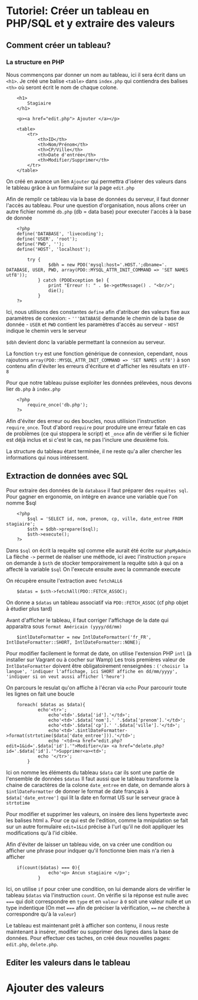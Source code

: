 # Tutoriel: Créer un tableau en PHP/SQL et y extraire des valeurs 

## Comment créer un tableau? 

### La structure en PHP 

Nous commençons par donner un nom au tableau, ici il sera écrit dans un ```<h1>```. Je créé une balise ```<table>``` dans ```index.php``` qui contiendra des balises ```<th>``` où seront écrit le nom de chaque colone.

```
    <h1>
        Stagiaire
    </h1>

    <p><a href="edit.php"> Ajouter </a></p>

    <table>
        <tr>
            <th>ID</th>
            <th>Nom/Prénom</th>
            <th>CP/Ville</th>
            <th>Date d'entrée</th>
            <th>Modifier/Supprimer</th>
        </tr>
    </table>

```

On créé en avance un lien ```Ajouter``` qui permettra d'isérer des valeurs dans le tableau grâce à un formulaire sur la page ```edit.php```

Afin de remplir ce tableau via la base de données du serveur, il faut donner l'accès au tableau. Pour une question d'organisation, nous allons créer un autre fichier nommé ```db.php``` (db = data base) pour executer l'accès à la base de donnée

```
    <?php
    define('DATABASE', 'livecoding');
    define('USER', 'root');
    define('PWD', '');
    define('HOST', 'localhost');

        try {
                $dbh = new PDO('mysql:host='.HOST.';dbname='. DATABASE, USER, PWD, array(PDO::MYSQL_ATTR_INIT_COMMAND => 'SET NAMES utf8'));
            } catch (PDOException $e) {
                print "Erreur !: " . $e->getMessage() . "<br/>";
                die();
            }
    ?>
```

Ici, nous utilisons des constantes ```define``` afin d'atribuer des valeurs fixe aux paramètres de conexion:
    - ```'''DATABASE``` demande le chemin de la base de donnée
    - ```USER``` et ```PWD``` contient les paramètres d'accès au serveur
    - ```HOST``` indique le chemin vers le serveur

```$dbh``` devient donc la variable permettant la connexion au serveur.

La fonction ```try``` est une fonction générique de connexion, cependant, nous rajoutons ```array(PDO::MYSQL_ATTR_INIT_COMMAND => 'SET NAMES utf8')``` à son contenu afin d'éviter les erreurs d'écriture et d'afficher les résultats en ```UTF-8```

Pour que notre tableau puisse exploiter les données prélevées, nous devons lier ```db.php``` à ```index.php```

```
    <?php
        require_once('db.php');
    ?>
```

Afin d'éviter des erreur ou des boucles, nous utilision l'instruction ```require_once```. Tout d'abord ```require``` pour produire une erreur fatale en cas de problèmes (ce qui stoppera le script) et ```_once``` afin de vérifier si le fichier est déjà inclus et si c'est le cas, ne pas l'inclure une deuxième fois.

La structure du tableau étant terminée, il ne reste qu'a aller chercher les informations qui nous intéressent.

## Extraction de données avec SQL

Pour extraire des données de la ```database``` il faut préparer des ```requêtes sql```.
Pour gagner en ergonomie, on intègre en avance une variable que l'on nomme $sql

```
    <?php
        $sql = 'SELECT id, nom, prenom, cp, ville, date_entree FROM stagiaire';
        $sth = $dbh->prepare($sql);
        $sth->execute();
    ?>
```

Dans ```$sql``` on écrit la requête sql comme elle aurait été écrite sur ```phpMyAdmin```
La flèche ```->``` permet de réaliser une méthode, ici avec l'instruction ```prepare``` on demande à ```$sth``` de stocker temporairement la requête ```$dbh``` à qui on a affecté la variable ```$sql```
On l'execute ensuite avec la commande execute

On récupère ensuite l'extraction avec ```fetchALL6```

```
    $datas = $sth->fetchAll(PDO::FETCH_ASSOC);
```

On donne a ```$datas``` un tableau associatif via ```PDO::FETCH_ASSOC``` (cf php objet à étudier plus tard)

Avant d'afficher le tableau, il faut corriger l'affichage de la date qui apparaitra sous ```format Américain (yyyy/dd/mm)```

```
    $intlDateFormatter = new IntlDateFormatter('fr_FR', IntlDateFormatter::SHORT, IntlDateFormatter::NONE);
```

Pour modifier facilement le format de date, on utilise l'extension PHP ```intl``` (à installer sur Vagrant ou à cocher sur Wamp)
Les trois premières valeur de ```IntlDateFormatter``` doivent être obligatoirement renseignées : ```('choisir la langue', 'indiquer l'affichage, ici SHORT affiche en dd/mm/yyyy', 'indiquer si on veut aussi afficher l'heure')```

On parcours le resulat qu'on affiche à l'écran via ```echo```
Pour parcourir toute les lignes on fait une boucle

```
    foreach( $datas as $data){
            echo'<tr>';
                echo'<td>'.$data['id'].'</td>';
                echo'<td>'.$data['nom'].' '.$data['prenom'].'</td>';
                echo'<td>'.$data['cp'].' '.$data['ville'].'</td>';
                echo'<td>'.$intlDateFormatter->format(strtotime($data['date_entree'])).'</td>';
                echo '<td><a href="edit.php?edit=1&id='.$data['id'].'">Modifier</a> <a href="delete.php?id='.$data['id'].'">Supprimer<a><td>';
            echo '</tr>';
        }
```

Ici on nomme les éléments du tableau ```$data``` car ils sont une partie de l'ensemble de données ```$datas```
Il faut aussi que le tableau transforme la chaine de caractères de la colone ```date_entree``` en date, on demande alors  à ```$intlDateFormatter``` de donner le format de date français à ```$data['date_entree']``` qui lit la date en format US sur le serveur grace à ```strtotime```

Pour modifier et supprimer les valeurs, on insère des liens hypertexte avec les balises html ```a```. Pour ce qui est de l'edition, comme la mnipulation se fait sur un autre formulaire ```edit=1&id``` précise à l'url qu'il ne doit appliquer les modifications qu'à l'id ciblée.

Afin d'éviter de laisser un tableau vide, on va créer une condition ou afficher une phrase pour indquer qu'il fonctionne bien mais n'a rien à afficher

```
    if(count($datas) === 0){
                echo'<p> Ancun stagiaire </p>';
            }
```

Ici, on utilise ```if``` pour créer une condition, on lui demande alors de vérifier le tableau ```$datas``` via l'instruction ```count```. On vérifie si la réponse est nulle avec ```===``` qui doit correspondre en ```type``` et en ```valeur``` à ```0``` soit une valeur nulle et un type indentique (On met ```===``` afin de préciser la vérification, ```==``` ne cherche à correspondre qu'à la ```valeur```)

Le tableau est maintenant prêt à afficher son contenu, il nous reste maintenant à insérer, modifier ou supprimer des lignes dans la base de données. Pour effectuer ces taches, on créé deux nouvelles pages: ```edit.php```, ```delete.php```.

## Editer les valeurs dans le tableau

# Ajouter des valeurs